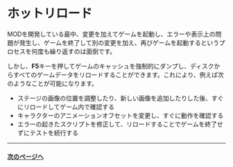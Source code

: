 # ホットリロード

MODを開発している最中、変更を加えてゲームを起動し、エラーや表示上の問題が発生し、ゲームを終了して別の変更を加え、再びゲームを起動するというプロセスを何度も繰り返すのは面倒です。

しかし、**F5**キーを押してゲームのキャッシュを強制的にダンプし、ディスクからすべてのゲームデータをリロードすることができます。これにより、例えば次のようなことが可能になります。
- ステージの画像の位置を調整したり、新しい画像を追加したりした後、すぐにリロードしてゲーム内で確認する
- キャラクターのアニメーションオフセットを変更し、すぐに動作を確認する
- エラーの起きたスクリプトを修正して、リロードすることでゲームを終了せずにテストを続行する

----
#### [次のページへ](01-06-chapter-conclusion.md)